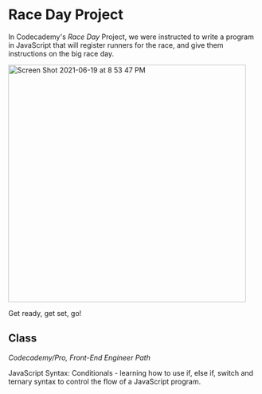 # Race Day Project

In Codecademy's *Race Day* Project, we were instructed to write a program in JavaScript that will register runners for the race, and give them instructions on the big race day. 

<img width="477" alt="Screen Shot 2021-06-19 at 8 53 47 PM" src="https://user-images.githubusercontent.com/60168324/122661602-e250f280-d140-11eb-8d68-8868596732e8.png">

Get ready, get set, go!

## Class
*Codecademy/Pro, Front-End Engineer Path*

JavaScript Syntax: Conditionals - learning how to use if, else if, switch and ternary syntax to control the flow of a JavaScript program.
